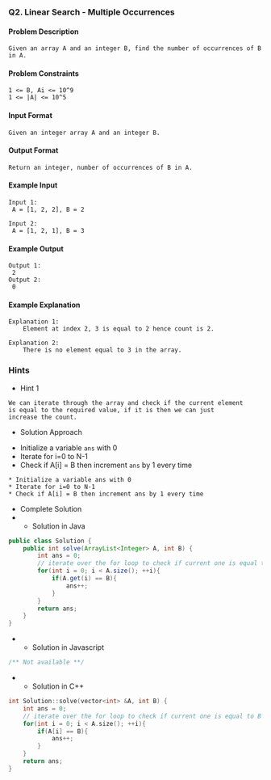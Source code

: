 ### Q2. Linear Search - Multiple Occurrences
#### Problem Description
```text
Given an array A and an integer B, find the number of occurrences of B in A.
```
#### Problem Constraints
```text
1 <= B, Ai <= 10^9
1 <= |A| <= 10^5
```
#### Input Format
```text
Given an integer array A and an integer B.
```
#### Output Format
```text
Return an integer, number of occurrences of B in A.
```
#### Example Input
```text
Input 1:
 A = [1, 2, 2], B = 2 

Input 2:
 A = [1, 2, 1], B = 3 
```
#### Example Output
```text
Output 1:
 2
Output 2:
 0
```
#### Example Explanation
```text
Explanation 1:
    Element at index 2, 3 is equal to 2 hence count is 2.

Explanation 2:
    There is no element equal to 3 in the array.
```
### Hints
* Hint 1
```text
We can iterate through the array and check if the current element 
is equal to the required value, if it is then we can just 
increase the count.
```
* Solution Approach
<ul>
  <li>Initialize a variable <code>ans</code> with 0</li>
  <li>Iterate for i=0 to N-1</li>
  <li>Check if A[i] = B then increment <code>ans</code> by 1 every time</li>
</ul>

```text
* Initialize a variable ans with 0
* Iterate for i=0 to N-1
* Check if A[i] = B then increment ans by 1 every time
```
* Complete Solution
* * Solution in Java
```java
public class Solution {
    public int solve(ArrayList<Integer> A, int B) {
        int ans = 0;
        // iterate over the for loop to check if current one is equal to B
        for(int i = 0; i < A.size(); ++i){
            if(A.get(i) == B){
                ans++;
            }
        }
        return ans;
    }
}
```
* * Solution in Javascript
```javascript
/** Not available **/
```
* * Solution in C++
```cpp
int Solution::solve(vector<int> &A, int B) {
    int ans = 0;
    // iterate over the for loop to check if current one is equal to B
    for(int i = 0; i < A.size(); ++i){
        if(A[i] == B){
            ans++;
        }
    }
    return ans;
}
```

